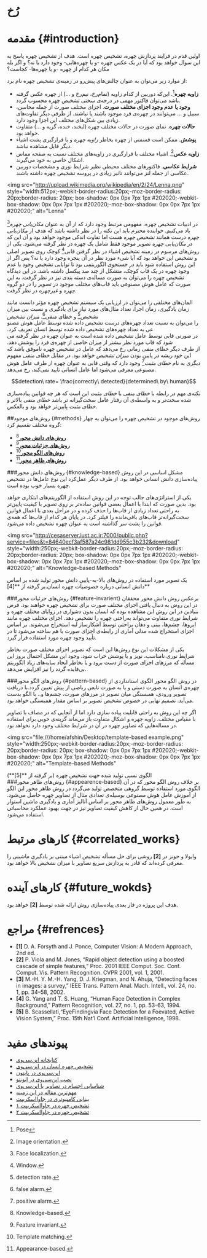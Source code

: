 رُخ
====
<!--
یکی از مسائل مطرح در حوزه پردازش تصویر، تشخیص چهره انسان‌هاست. ایجاد یک سیستم تشخیص چهره قدرتمند می‌تواند در پروژه‌های مرتبط با تجستجوگر تصاویر، تعامل انسان و کامپیوتر، دوربین‌های عکاسی و بسیاری از موارد دیگر به کار برده شود. مسئله تشخیص چهره یکی از قدیمی‌ترین مسائل بینایی کامپیوتری بوده است که اکنون یکی از مسائل حل شده در بینایی کامپیوتری به حساب می‌آید. محصولات تجاری مختلفی مثل دوربین‌های عکاسی، نرم‌افزارهای مدیریت عکس و شبکه‌های اجتماعی وجود دارند که از این سیستم استفاده می‌کنند.

در تشخیص چهره شما عکسی را دریافت می‌کنید و در این عکس باید محدوده‌ی چهره‌های انسان که می‌بینید را توسط یک مستطیل مشخص کنید (مانند شکل).

در این پروژه از شما خواسته می‌شود که چالش‌های موجود در این زمینه را بررسی کنید. همچنین راه حل‌ها و روش‌های مختلف برای این مسئله را بررسی کنید و یکی را پیاده سازی کنید.

![تصویر نمونه](http://upload.wikimedia.org/wikipedia/commons/e/ef/Face_detection.jpg)
![تصویر نمونه](http://cdn.itproportal.com/photos/Face-Detection-7_original.jpg)

-->
# مقدمه {#introduction}
اولین قدم در فرایند پردازش چهره‌، تشخیص چهره است.
هدف از تشخیص چهره پاسخ به این سوال خواهد بود که آیا در یک عکس چهره -و یا چهره‌هایی- وجود دارد یا نه؟ و اگر بله مکان هر کدام از چهره‌ -و یا چهره‌ها- کجاست؟

از موارد زیر می‌توان به عنوان چالش‌های پیش‌رو در زمینه‌ی تشخیص چهره‌ نام برد:
+ **زاویه چهره**[^1]. این‌که دوربین از کدام زاویه (تمام‌رخ، نیم‌رخ و ...) از چهره عکس گرفته باشد می‌توان فاکتور مهمی در درجه‌ی سختی تشخیص چهره محسوب گردد.
+ **وجود یا عدم وجود اجزای مختلف صورت**. اجزای مختلف صورت از جمله محاسن، سبیل و ... می‌توانند در چهره‌ی فرد موجود باشند یا نباشند. از طرفی دیگر تفاوت‌های زیادی بین شکل‌های مختلف این اجزا وجود دارد.
+ **حالات چهره**. نمای صورت در حالات مختلف چهره (لبخند، خنده، گریه و ...) متفاوت خواهد بود.
+ **پوشش**. ممکن است قسمتی از چهره بخاطر *زاویه چهره* و یا قرارگیری پشت اشیاء دیگر قابل مشاهده نباشد.
+ **زاویه عکس**[^2]. اشیاء مختلف با قرارگیری در زاویه‌های مختلف نسبت به صفحه مماس اشکال خاصی به خود می‌گیرند.
+ **شرایط عکاسی**. فاکتور‌های مختلف محیطی نظیر شرایط نوری و مشخصات دوربین عکاسی از جمله لنز‌ می‌توانند تاثیر زیادی در پروسه تشخیص چهره داشته باشند.

<img 
	src="http://upload.wikimedia.org/wikipedia/en/2/24/Lenna.png" 
	style="width:512px;-webkit-border-radius:20px;-moz-border-radius: 20px;border-radius: 20px;  box-shadow: 0px 0px 7px 1px #202020;-webkit-box-shadow: 0px 0px 7px 1px #202020;-moz-box-shadow: 0px 0px 7px 1px #202020;"
	alt="Lenna"
>

در ادبیات تشخیص چهره، مفهومی مرتبط وجود دارد که از آن به عنوان *مکان‌یابی چهره*[^3] یاد می‌کنیم. خواننده محترم باید این نکته را در نظر داشته باشد که هدف از *مکان‌یابی چهره* درست همانند *تشخیص چهره* هست اما تفاوت اندکی موجود خواهد بود و آن این که در *مکان‌یابی چهره* تصویر موجود فقط شامل یک چهره در نظر گرفته می‌شود.
یکی از روش‌های مرسوم در زمینه تشخیص اشیاء در نظر گرفتن قابی[^4] کوچک روی تصویر اصلی و تشخیص این خواهد بود که آیا شیء مورد نظر در آن پنجره وجود دارد یا نه؟ پس اگر از این روش استفاده شود باید در جستجوی الگوریتمی بود تا توانایی تشخیص وجود یا عدم وجود چهره در یک قاب کوچک، متشکل از چند صد پیکسل داشته باشد.
در این دیدگاه تشخیص چهره را می‌توان به صورت مساله‌ی دسته بندی نیز در نظر گرفت. به این صورت که عامل هوش مصنوعی باید قاب‌های مختلف موجود در تصویر را در دو گروه *چهره* و *غیرچهره* در نظر گرفت.

المان‌های مختلفی را می‌توان در ارزیابی یک سیستم تشخیص چهره مؤثر دانست مانند زمان یادگیری، زمان اجرا، تعداد مثال‌های مورد نیاز برای یادگیری و نسبت بین میزان تشخیص[^11] و خطای منفی[^12].
*میزان تشخیص* را می‌توان به نسبت تعداد چهره‌های درست تشخیص داده شده توسط عامل هوش مصنوعی به تعداد چهره‌های تشخیص داده شده توسط انسان تعریف کرد.
در صورتی قابی توسط عامل تشخیص داده شده است به عنوان چهره در نظر گرفته می‌شود که قاب مورد نظر بیشتر از میزان خاصی از چهره‌ی فرد را پوشش دهد.
از طرف دیگر *خطای منفی* زمانی رخ می‌دهد که عامل در تشخیص چهره ناموفق باشد که این خود ریشه در پایین بودن *میزان تشخیص* خواهد بود. در مقابل *خطای منفی* مفهوم دیگری به نام *خطای مثبت*[^13] وجود دارد که وقتی قابی به عنوان چهره از طرف عامل هوش‌ مصنوعی معرفی می‌شود اما عامل انسانی تایید نمی‌کند، رخ می‌دهد.

$$detection\ rate= \frac{correctly\ detected}{determined\ by\ human}$$

نکته‌ی مهم در رابطه با *خطای منفی* یا *خطای مثبت* این است که هر چه قوانین پیاده‌سازی شده سخت‌تر و به واسطه‌ی آن رفتار عامل سخت‌گیرانه تر باشد *خطای منفی* بالاتر و *خطای مثبت* پایین‌تر خواهد بود و بالعکس.
<!--
پس برای این‌که وجود روش *مکان‌یابی چهره* بی‌معنی جلوه نکند این‌گونه در نظر بگیرید که که در تشخیص چهره پنجره‌های ممکن روی تصویر اعمال می‌شود و با استفاده از روش‌های *مکان‌یابی چهره* می‌توان تشخیص داد که در آن ناحیه چهره‌ای موجود است یا خیر؟ مساله‌ی دیگری که وجود دارد *تشخیص اجزای صورت*[^5] خواهد بود که هدف از آن به‌دست آوردن جوابی برای وجود یا عدم وجود و مکان اجزای مختلف صورت از جمله چشم‌ها، لب‌ و ... خواهد بود.
-->

##روش‌های موجود {#methods}
روش‌های موجود در تشخیص چهره را می‌توان به چهار گروه مختلف تقسیم کرد:
+ **[روش‌های دانش‌ محور](knowledge-based)**[^6] <!--. در این روش اطلاعات موجود از چهره اطلاعات به صورت الگوریتمی برای تشخیص چهره در ‌می‌آید. -->
+ **[روش‌های جزئیات محور](feature-invarient)**[^7] <!--. این روش در تلاش برای یافتن اجزای مختلف چهره اعم از چشم، بینی و ابرو‌ها خواهد بود اگرچه زاویه‌ی چهره‌های متفاوتی در تصویر موجود باشد. -->
+ **[روش‌های الگو محور](pattern-based)**[^8] <!--. در این روش الگو‌های متفاوتی از چهره‌ی انسان نگه‌داری شده تا با قاب‌های مختلف مقایسه شده و در صورت وجود تشابه به عنوان چهره انسان تشخیص داده شود. -->
+ **[روش‌های ظاهر محور](appearence-based)**[^9] <!--. در این روش الگوی چهره به وسیله نمونه‌های آزمایشی[^10] آموزش داده می‌شود. -->

###روش‌های دانش محور {#knowledge-based}
مشکل اساسی در این روش پیاده‌سازی دانش انسانی خواهد بود. از طرف دیگر عمل‌کرد این نوع عامل‌ها در تشخیص چهره بسیار خوب بوده است.

یکی از استراتژی‌های جالب توجه در این روش استفاده از الگوریتم‌های ابتکاری خواهد بود. بدین صورت که ابتدا با اعمال بعضی قوانین ساده‌تر بر روی تصویر با کیفیت پایین‌تر به راحتی تعداد زیادی از قاب‌ها را حذف کرده و در مراحل بعدی با اعمال قوانین سخت‌گیرانه‌تر قاب‌های باقی‌مانده را فیلتر کرد. در پایان هر کدام از قاب‌ها که همه‌ی قوانین را پشت سر گذاشته است به عنوان چهره تشخیص داده می‌شود.

<img 
	src="http://cesaserver.iust.ac.ir:7000/public.php?service=files&t=84640ecf3af587a24c981dd955c3b232&download" 
	style="width:250px;-webkit-border-radius:20px;-moz-border-radius: 20px;border-radius: 20px;  box-shadow: 0px 0px 7px 1px #202020;-webkit-box-shadow: 0px 0px 7px 1px #202020;-moz-box-shadow: 0px 0px 7px 1px #202020;"
	alt="Knowledge-based Methods"
>
<figcaption>
یک تصویر مورد استفاده در روش‌های بالا-به-پایین دانش محور تولید شده بر اساس دانش انسانی درباره خصوصیات چهره انسان.بر گرفته از **[4]**
</figcaption>
</img>

###روش‌های جزئیات محور {#feature-invarient}
برعکس روش دانش‌ محور محققان در این روش به دنبال یافتن اجزای مختلف صورت برای تشخیص چهره خواهند بود.
فرض بنیادین در این روش این مشاهده بوده که انسان بدون دشواری در زوایای مختلف چهره و شرایط نوری متفاوت می‌تواند به‌راحتی چهره را تشخیص دهد.
اجزای مختلف چهره مانند ابروها، چشم‌ها، بینی و دهان براحتی توسط آشکارساز لبه استخراج می‌شوند. بر اساس اجزای استخراج شده مدلی آماری از رابطه‌ی اجزای صورت با هم ساخته می‌شود تا در تأیید وجود چهره مورد‌ استفاده قرار گیرد.

یکی از مشکلات این نوع روش‌ها این است که تصویر اجزای مختلف صورت بخاطر شرایط نوری نامناسب، نویز و یا پوشش خراب شود. وجود این مشکل احتمال بروز این مسأله که مرز‌های اجزای صورت از دست برود و یا بخاطر ایجاد سایه‌های زیاد الگوریتم بی‌فایده گردد را نیز افزایش می‌دهد.

###روش‌های الگو محور {#pattern-based}
در روش الگو محور الگوی استانداردی از چهره‌ی انسان به صورت دستی و یا به صورت تابعی ریاضی از پیش تعیین گردد.با دریافت تصویر ورودی، همبستگی میان تصویر در مرزهای صورت، چشم‌ها و.. با الگو بدست می‌آید. تصمیم نهایی در خصوص تشخیص تصویر بر اساس مقدار همبستگی خواهد بود.

اگر چه این روش به راحتی قابلیت پیاده سازی دارد اما از آنجایی که در مصاف با تصاویر با مقیاس مختلف‌، زاویه چهره و اشکال متفاوت باز می‌ماند گزینه‌ی خوبی برای استفاده در مساله‌هایی که تصاویر چهره در آن در شرایط مختلف وجود دارد نخواهد بود.

<img 
	src="file:///home/afshin/Desktop/template-based example.png" 
	style="width:250px;-webkit-border-radius:20px;-moz-border-radius: 20px;border-radius: 20px;  box-shadow: 0px 0px 7px 1px #202020;-webkit-box-shadow: 0px 0px 7px 1px #202020;-moz-box-shadow: 0px 0px 7px 1px #202020;"
	alt="Template-based Methods"
>
<figcaption>
الگوی نسبی تولید شده جهت تشخیص چهره (بر گرفته از **[5]**)
</figcaption>
</img>
###روش‌های ظاهر محور {#appearence-based}
بر خلاف روش الگو محور که در آن الگوی مورد استفاده توسط گروهی متخصص تولید می‌گردد در روش ظاهر محور این الگو از آموزش عامل هوش مصنوعی بوسیله‌ی تعدادی مثال‌ از تصاویر چهره حاصل می‌شود. به طور معمول روش‌های ظاهر محور بر اساس آنالیز آماری و یادگیری ماشین استوار است. در همین حال از کاهش کیفیت تصاویر نیز در جهت بهبود عملکرد محاسباتی استفاده می‌شود.

# کارهای مرتبط {#correlated_works}
وایولا و جونز در **[2]** روشی برای حل مسأله تشخیص اشیاء مبتنی بر یادگیری ماشینی را معرفی کرده‌اند که قادر به پردازش سریع تصاویر با میزان نشخیص بالا خواهد بود.

<!--
# آزمایش‌ها
-->
# کارهای آینده {#future_wokds}
هدف این پروژه در فاز بعدی پیاده‌سازی روش ارائه شده توسط **[2]** خواهد بود.

# مراجع {#refrences}
+ **[1]** D. A. Forsyth and J. Ponce, Computer Vision: A Modern Approach, 2nd ed. .
+ **[2]** P. Viola and M. Jones, “Rapid object detection using a boosted cascade of simple features,” Proc. 2001 IEEE Comput. Soc. Conf. Comput. Vis. Pattern Recognition. CVPR 2001, vol. 1, 2001.
+ **[3]** M.-H. Y. M.-H. Yang, D. J. Kriegman, and N. Ahuja, “Detecting faces in images: a survey,” IEEE Trans. Pattern Anal. Mach. Intell., vol. 24, no. 1, pp. 34–58, 2002.
+ **[4]** G. Yang and T. S. Huang, “Human Face Detection in Complex Background,” Pattern Recognition, vol. 27, no. 1, pp. 53-63, 1994.
+ **[5]** B. Scassellati,“EyeFindingvia Face Detection for a Foevated, Active Vision System,” Proc. 15th Nat’l Conf. Artificial Intelligence, 1998.

# پیوندهای مفید
+ [کتابخانه اپن‌سی‌وی](http://opencv.org)
+ [تشخیص چهره انسان در اپن‌سی‌وی](http://docs.opencv.org/trunk/doc/py_tutorials/py_objdetect/py_face_detection/py_face_detection.html)
+ [اپن‌سی‌وی در پایتون](http://docs.opencv.org/trunk/doc/py_tutorials/py_tutorials.html)
+ [نصب اپن‌سی‌وی در ابونتو](https://help.ubuntu.com/community/OpenCV)
+ [شناسایی اجسام در تصاویر با اپن‌سی‌وی](http://note.sonots.com/SciSoftware/haartraining.html)
+ [مهم‌ترین مقاله در این زمینه](https://www.cs.cmu.edu/~efros/courses/LBMV07/Papers/viola-cvpr-01.pdf)
+ [بینایی کامپیوتری در جاوااسکریپت](http://inspirit.github.io/jsfeat/)
+ [تشخیص چهره در جاوااسکریپت ۱](http://inspirit.github.io/jsfeat/#haar)
+ [تشخیص چهره در جاوااسکریپت ۲](http://inspirit.github.io/jsfeat/#bbf)
[^1]: Pose
[^2]: Image orientation.
[^3]: Face localization.
[^4]: Window.
[^5]: Face features detection.
[^6]: Knowledge-based.
[^7]: Feature invariant.
[^8]: Template matching.
[^9]: Appearance-based.
[^10]: Test case.
[^11]: detection rate.
[^12]: false alarm.
[^13]: positive alarm.
